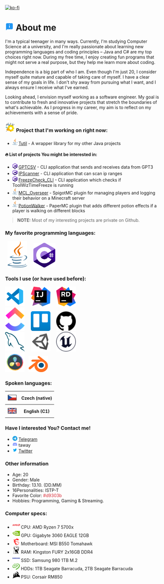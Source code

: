 [![ko-fi](https://ko-fi.com/img/githubbutton_sm.svg)](https://ko-fi.com/P5P7MQCGJ)
# <img src="image/emoji/about.svg" width="28"> About me
I'm a typical teenager in many ways. Currently, I'm studying Computer Science at a university, and I'm really passionate about learning new programming languages and coding principles – Java and C# are my top choices right now. During my free time, I enjoy creating fun programs that might not serve a real purpose, but they help me learn more about coding.

Independence is a big part of who I am. Even though I'm just 20, I consider myself quite mature and capable of taking care of myself. I have a clear sense of my goals in life. I don't shy away from pursuing what I want, and I always ensure I receive what I've earned.

Looking ahead, I envision myself working as a software engineer. My goal is to contribute to fresh and innovative projects that stretch the boundaries of what's achievable. As I progress in my career, my aim is to reflect on my achievements with a sense of pride.
### <img src="image/emoji/construction.svg" width="32"> Project that I'm working on right now:
- <img src="image/programming_language/java.svg" width="16"> [Tutil](https://github.com/TawayDev/Tutil) - A wrapper library for my other Java projects
#### :fire: List of projects You might be interested in:
- <img src="image/programming_language/csharp.svg" width="16"> [GPTCSV](https://github.com/TawayDev/GPTCSV) - CLI application that sends and receives data from GPT3
- <img src="image/programming_language/csharp.svg" width="16"> [IPScanner](https://github.com/TawayDev/IPScanner) - CLI application that can scan ip ranges
- <img src="image/programming_language/csharp.svg" width="16"> [FreezeCheck_CLI](https://github.com/TawayDev/FreezeCheck_CLI) - CLI application which checks if ToolWizTimeFreeze is running
- <img src="image/programming_language/java.svg" width="16"> [MCL_Overseer](https://github.com/TawayDev/MCL_Overseer) - SpigotMC plugin for managing players and logging their behavior on a Minecraft server
- <img src="image/programming_language/java.svg" width="16"> [PotionWalker](https://github.com/TawayDev/PotionWalker) - PaperMC plugin that adds different potion effects if a player is walking on different blocks
> **NOTE:** Most of my interesting projects are private on Github.

### My favorite programming languages:
&nbsp;
<img src="image/programming_language/java.svg" width="64" title="Java">
&nbsp;&nbsp;&nbsp;
<img src="image/programming_language/csharp.svg" width="72" title="C#">

### Tools I use (or have used before):
<img src="image/tool/vscode.svg" width="64" title="Visual Studio Code"> &nbsp;&nbsp;&nbsp; <img src="image/tool/idea.svg" width="64" title="IntelliJ Idea"> &nbsp;&nbsp;&nbsp; <img src="image/tool/rider.svg" width="64" title="JetBrains Rider"><br>
<img src="image/tool/clickup.svg" width="64" title="ClickUp"> &nbsp;&nbsp;&nbsp; <img src="image/tool/trello.svg" width="64" title="Trello"> &nbsp;&nbsp;&nbsp; <img src="image/tool/github.svg" width="64" title="Github"><br>
<img src="image/tool/mysql.svg" width="64" title="MySQL">&nbsp;&nbsp;&nbsp;&nbsp;&nbsp;<img src="image/tool/unity.svg" width="64" title="Unity Engine">&nbsp;&nbsp;&nbsp;&nbsp;&nbsp;<img src="image/tool/unreal.svg" width="64" title="Unreal Engine"><br>
<img src="image/tool/resolve.svg" width="64" title="DaVinci Resolve">&nbsp;&nbsp;&nbsp;<img src="image/tool/blender.svg" width="64" title="Blender">&nbsp;&nbsp;&nbsp;

### Spoken languages:
<table>
    <tr>
        <th><img src="image/emoji/czech_flag.svg" width="32"></th>
        <th>Czech (native)</th>
    </tr>
    <tr>
        <th><img src="image/emoji/uk_flag.svg" width="32"></th>
        <th>English (C1)</th>
    </tr>
</table>

### Have I interested You? **Contact me!**
- <img src="image/media/telegram.svg" width="16" title="Telegram"> [Telegram](https://t.me/tawaydev)
- <img src="image/media/discord.svg" width="16" title="Discord"> taway
- <img src="image/media/twitter.svg" width="16" title="Twitter"> [Twitter](https://twitter.com/TawayVT)

### Other information
- Age: 20
- Gender: Male
- Birthday: 13.10. (DD.MM)
- 16Personalities: ISTP-T
- Favorite Color: <font style="color:#d9303b;"> #d9303b </font>
- Hobbies: Programming, Gaming & Streaming.

### Computer specs:
- <img src="image/specs/amd.svg" width="24" title="AMD"> CPU: AMD Ryzen 7 5700x  
- <img src="image/specs/nvidia.svg" width="24" title="Nvidia"> GPU: Gigabyte 3060 EAGLE 12GB
- <img src="image/specs/msi.svg" width="24" title="MSI"> Motherboard: MSI B550 Tomahawk  
- <img src="image/specs/kingston.svg" width="24" title="Kingston"> RAM: Kingston FURY 2x16GB DDR4  
- <img src="image/specs/samsung.svg" width="24" title="Samsung"> SSD: Samsung 980 1TB M.2  
- <img src="image/specs/seagate.svg" width="24" title="Seagate"> HDDs: 1TB Seagate Barracuda, 2TB Seagate Barracuda  
- <img src="image/specs/corsair.svg" width="24" title="Corsair"> PSU: Corsair RM850
